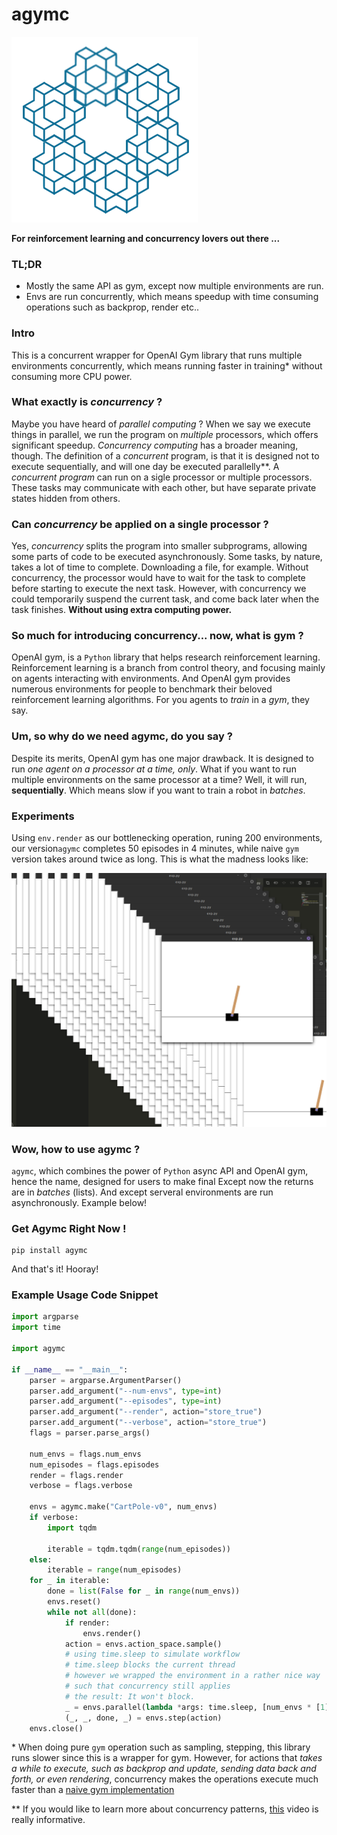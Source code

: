 # agymc

![gym](./assets/gym.png)

**For reinforcement learning and concurrency lovers out there ...**

### TL;DR

- Mostly the same API as gym, except now multiple environments are run.
- Envs are run concurrently, which means speedup with time consuming operations such as backprop, render etc..

### Intro

This is a concurrent wrapper for OpenAI Gym library that runs multiple environments concurrently, which means running faster in training\* without consuming more CPU power.

### What exactly is _concurrency_ ?

Maybe you have heard of _parallel computing_ ? When we say we execute things in parallel, we run the program on _multiple_ processors, which offers significant speedup. _Concurrency computing_ has a broader meaning, though. The definition of a _concurrent_ program, is that it is designed not to execute sequentially, and will one day be executed parallelly\*\*. A _concurrent program_ can run on a sigle processor or multiple processors. These tasks may communicate with each other, but have separate private states hidden from others.

### Can _concurrency_ be applied on a single processor ?

Yes, _concurrency_ splits the program into smaller subprograms, allowing some parts of code to be executed asynchronously. Some tasks, by nature, takes a lot of time to complete. Downloading a file, for example. Without concurrency, the processor would have to wait for the task to complete before starting to execute the next task. However, with concurrency we could temporarily suspend the current task, and come back later when the task finishes. **Without using extra computing power.**

### So much for introducing concurrency... now, what is gym ?

OpenAI gym, is a `Python` library that helps research reinforcement learning. Reinforcement learning is a branch from control theory, and focusing mainly on agents interacting with environments. And OpenAI gym provides numerous environments for people to benchmark their beloved reinforcement learning algorithms. For you agents to _train_ in a _gym_, they say.

### Um, so why do we need agymc, do you say ?

Despite its merits, OpenAI gym has one major drawback. It is designed to run _one agent on a processor at a time, only_. What if you want to run multiple environments on the same processor at a time? Well, it will run, **sequentially**. Which means slow if you want to train a robot in _batches_.

### Experiments

Using `env.render` as our bottlenecking operation, runing 200 environments, our version`agymc` completes 50 episodes in 4 minutes, while naive `gym` version takes around twice as long. This is what the madness looks like:

![Screenshot_1](./assets/Screenshot_1.png)

### Wow, how to use agymc ?

`agymc`, which combines the power of `Python` async API and OpenAI gym, hence the name, designed for users to make final Except now the returns are in _batches_ (lists). And except serveral environments are run asynchronously. Example below!

### Get Agymc Right Now !

```shell
pip install agymc
```

And that's it! Hooray!

### Example Usage Code Snippet

```python
import argparse
import time

import agymc

if __name__ == "__main__":
    parser = argparse.ArgumentParser()
    parser.add_argument("--num-envs", type=int)
    parser.add_argument("--episodes", type=int)
    parser.add_argument("--render", action="store_true")
    parser.add_argument("--verbose", action="store_true")
    flags = parser.parse_args()

    num_envs = flags.num_envs
    num_episodes = flags.episodes
    render = flags.render
    verbose = flags.verbose

    envs = agymc.make("CartPole-v0", num_envs)
    if verbose:
        import tqdm

        iterable = tqdm.tqdm(range(num_episodes))
    else:
        iterable = range(num_episodes)
    for _ in iterable:
        done = list(False for _ in range(num_envs))
        envs.reset()
        while not all(done):
            if render:
                envs.render()
            action = envs.action_space.sample()
            # using time.sleep to simulate workflow
            # time.sleep blocks the current thread
            # however we wrapped the environment in a rather nice way
            # such that concurrency still applies
            # the result: It won't block.
            _ = envs.parallel(lambda *args: time.sleep, [num_envs * [1]])
            (_, _, done, _) = envs.step(action)
    envs.close()
```



\* When doing pure `gym` operation such as sampling, stepping, this library runs slower since this is a wrapper for gym. However, for actions that _takes a while to execute, such as backprop and update, sending data back and forth, or even rendering_, concurrency makes the operations execute much faster than a [naive gym implementation](./test/ref.py)

\*\* If you would like to learn more about concurrency patterns, [this](https://www.youtube.com/watch?v=rDRa23k70CU) video is really informative.